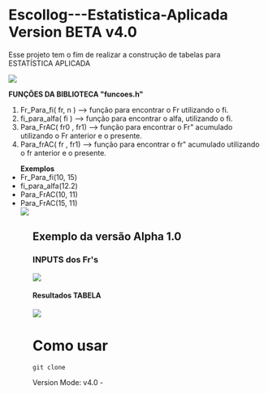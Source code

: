 # Escollog---Estatistica-Aplicada Version BETA v4.0

Esse projeto tem o fim de realizar a construção de tabelas para ESTATÍSTICA APLICADA

<img src=https://user-images.githubusercontent.com/54006467/83082017-91afb880-a058-11ea-9dfe-577d3e6fa9b2.png>

<b>FUNÇÕES DA BIBLIOTECA "funcoes.h"</b>

<ol>
<li> Fr_Para_fi( fr, n )  -->  função para encontrar o Fr utilizando o fi.
  </li>

<li> fi_para_alfa( fi )  -->   função para encontrar o alfa, utilizando o fi.
</li>

<li> Para_FrAC( fr0 , fr1) --> função para encontrar o Fr" acumulado utilizando o Fr anterior e o presente.</li>

<li> Para_frAC( fr , fr1)  --> função para encontrar o fr" acumulado utilizando o fr anterior e o presente.
</li>
</ol>
<ul>
  <b>Exemplos</b>
  <li> Fr_Para_fi(10, 15)         </li>
  <li> fi_para_alfa(12.2)         </li>
  <li> Para_FrAC(10, 11)          </li>
  <li> Para_FrAC(15, 11)          </li>
    <img src=https://user-images.githubusercontent.com/54006467/80177095-02cefc80-85d1-11ea-9497-2b4a3a04120a.png>
<ul>



 <h2> <b> Exemplo da versão Alpha 1.0 </b> </h2>
  
  <h3> INPUTS dos Fr's</h3>
    <img src=https://user-images.githubusercontent.com/54006467/72318157-4503ac00-367a-11ea-8b6d-ba08037e2395.png>
  
  <h4>Resultados TABELA</h4>
  <img src=https://user-images.githubusercontent.com/54006467/70852957-8429bc00-1e86-11ea-9ae4-20e0a5d93a8b.png>

# Como usar 
```
git clone 
```


Version Mode: v4.0 -
